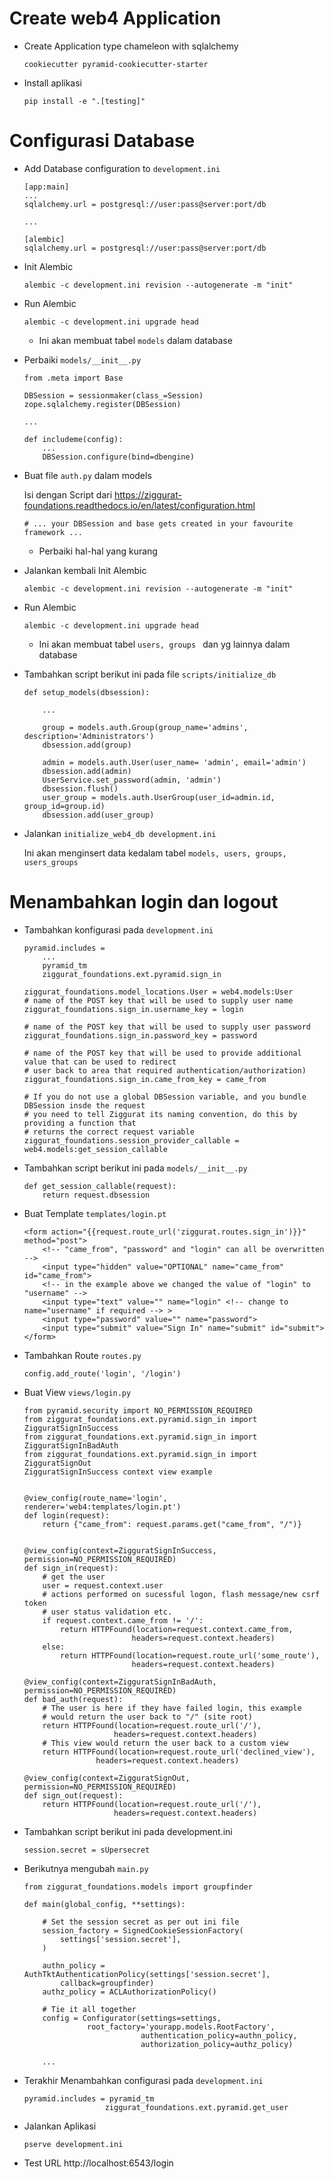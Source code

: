 # Create web4 Application

- Create Application type chameleon with sqlalchemy
  
  ```cookiecutter pyramid-cookiecutter-starter```

- Install aplikasi
  
  ```pip install -e ".[testing]"```



# Configurasi Database

- Add Database configuration to ```development.ini```

  ```
  [app:main]
  ...
  sqlalchemy.url = postgresql://user:pass@server:port/db

  ...

  [alembic]
  sqlalchemy.url = postgresql://user:pass@server:port/db
  ```
- Init Alembic
  
  ```alembic -c development.ini revision --autogenerate -m "init"```

- Run Alembic 
  
  ```alembic -c development.ini upgrade head```
  * Ini akan membuat tabel ```models``` dalam database

- Perbaiki ```models/__init__.py```
  ```
  from .meta import Base

  DBSession = sessionmaker(class_=Session)
  zope.sqlalchemy.register(DBSession)

  ...

  def includeme(config):
      ...
      DBSession.configure(bind=dbengine)

  ```

- Buat file ```auth.py``` dalam models

  Isi dengan Script dari https://ziggurat-foundations.readthedocs.io/en/latest/configuration.html
  
  ```
  # ... your DBSession and base gets created in your favourite framework ...
  
  ```
  * Perbaiki hal-hal yang kurang 
  
- Jalankan kembali Init Alembic
  
  ```alembic -c development.ini revision --autogenerate -m "init"```

- Run Alembic 
  
    ```alembic -c development.ini upgrade head```
  * Ini akan membuat tabel ```users, groups ``` dan yg lainnya dalam database
  
- Tambahkan script berikut ini pada file ```scripts/initialize_db```
  
  ```
  def setup_models(dbsession):
      
      ...

      group = models.auth.Group(group_name='admins', description='Administrators')
      dbsession.add(group)

      admin = models.auth.User(user_name= 'admin', email='admin')
      dbsession.add(admin)
      UserService.set_password(admin, 'admin')
      dbsession.flush()
      user_group = models.auth.UserGroup(user_id=admin.id, group_id=group.id)
      dbsession.add(user_group)
  ```

- Jalankan ```initialize_web4_db development.ini```

  Ini akan menginsert data kedalam tabel ```models, users, groups, users_groups```

# Menambahkan login dan logout
- Tambahkan konfigurasi pada ```development.ini```

  ```
  pyramid.includes =
      ...
      pyramid_tm
      ziggurat_foundations.ext.pyramid.sign_in

  ziggurat_foundations.model_locations.User = web4.models:User
  # name of the POST key that will be used to supply user name
  ziggurat_foundations.sign_in.username_key = login

  # name of the POST key that will be used to supply user password
  ziggurat_foundations.sign_in.password_key = password

  # name of the POST key that will be used to provide additional value that can be used to redirect
  # user back to area that required authentication/authorization)
  ziggurat_foundations.sign_in.came_from_key = came_from

  # If you do not use a global DBSession variable, and you bundle DBSession insde the request
  # you need to tell Ziggurat its naming convention, do this by providing a function that
  # returns the correct request variable
  ziggurat_foundations.session_provider_callable = web4.models:get_session_callable
  ```

- Tambahkan script berikut ini pada ```models/__init__.py```

  ```
  def get_session_callable(request):
      return request.dbsession
  ```

- Buat Template ```templates/login.pt```

  ```
  <form action="{{request.route_url('ziggurat.routes.sign_in')}}" method="post">
      <!-- "came_from", "password" and "login" can all be overwritten -->
      <input type="hidden" value="OPTIONAL" name="came_from" id="came_from">
      <!-- in the example above we changed the value of "login" to "username" -->
      <input type="text" value="" name="login" <!-- change to name="username" if required --> >
      <input type="password" value="" name="password">
      <input type="submit" value="Sign In" name="submit" id="submit">
  </form>
  ```
- Tambahkan Route ```routes.py```

  ```
  config.add_route('login', '/login')
  ```

- Buat View ```views/login.py```

  ```
  from pyramid.security import NO_PERMISSION_REQUIRED
  from ziggurat_foundations.ext.pyramid.sign_in import ZigguratSignInSuccess
  from ziggurat_foundations.ext.pyramid.sign_in import ZigguratSignInBadAuth
  from ziggurat_foundations.ext.pyramid.sign_in import ZigguratSignOut
  ZigguratSignInSuccess context view example

  
  @view_config(route_name='login', renderer='web4:templates/login.pt')
  def login(request):
      return {"came_from": request.params.get("came_from", "/")}


  @view_config(context=ZigguratSignInSuccess, permission=NO_PERMISSION_REQUIRED)
  def sign_in(request):
      # get the user
      user = request.context.user
      # actions performed on sucessful logon, flash message/new csrf token
      # user status validation etc.
      if request.context.came_from != '/':
          return HTTPFound(location=request.context.came_from,
                          headers=request.context.headers)
      else:
          return HTTPFound(location=request.route_url('some_route'),
                          headers=request.context.headers)
  
  @view_config(context=ZigguratSignInBadAuth, permission=NO_PERMISSION_REQUIRED)
  def bad_auth(request):
      # The user is here if they have failed login, this example
      # would return the user back to "/" (site root)
      return HTTPFound(location=request.route_url('/'),
                      headers=request.context.headers)
      # This view would return the user back to a custom view
      return HTTPFound(location=request.route_url('declined_view'),
                  headers=request.context.headers)
  
  @view_config(context=ZigguratSignOut, permission=NO_PERMISSION_REQUIRED)
  def sign_out(request):
      return HTTPFound(location=request.route_url('/'),
                      headers=request.context.headers)
  ```

- Tambahkan script berikut ini pada development.ini

  ```
  session.secret = sUpersecret
  ```

- Berikutnya mengubah ```main.py```

  ```
  from ziggurat_foundations.models import groupfinder

  def main(global_config, **settings):

      # Set the session secret as per out ini file
      session_factory = SignedCookieSessionFactory(
          settings['session.secret'],
      )

      authn_policy = AuthTktAuthenticationPolicy(settings['session.secret'],
          callback=groupfinder)
      authz_policy = ACLAuthorizationPolicy()

      # Tie it all together
      config = Configurator(settings=settings,
                root_factory='yourapp.models.RootFactory',
                            authentication_policy=authn_policy,
                            authorization_policy=authz_policy)

      ...
  ```

- Terakhir Menambahkan configurasi pada ```development.ini```
  
  ```
  pyramid.includes = pyramid_tm
                    ziggurat_foundations.ext.pyramid.get_user
  ```

- Jalankan Aplikasi

  ```
  pserve development.ini
  ```
- Test URL http://localhost:6543/login